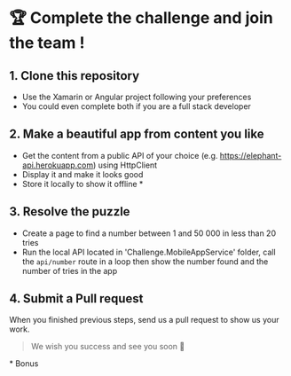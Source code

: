 # 🏆 Complete the challenge and join the team !
## 1. Clone this repository

- Use the Xamarin or Angular project following your preferences
- You could even complete both if you are a full stack developer

## 2. Make a beautiful app from content you like

- Get the content from a public API of your choice (e.g. https://elephant-api.herokuapp.com) using HttpClient
- Display it and make it looks good
- Store it locally to show it offline *

## 3. Resolve the puzzle

- Create a page to find a number between 1 and 50 000 in less than 20 tries
- Run the local API located in 'Challenge.MobileAppService' folder, call the `api/number` route in a loop then show the number found and the number of tries in the app

## 4. Submit a Pull request

When you finished previous steps, send us a pull request to show us your work.

> We wish you success and see you soon 🎉

\* Bonus
